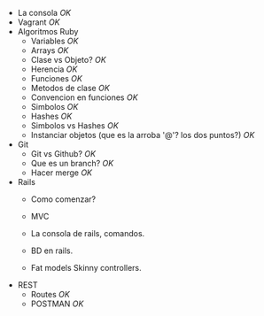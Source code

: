 - La consola *OK*
- Vagrant *OK*
- Algoritmos Ruby
  - Variables *OK*
  - Arrays *OK*
  - Clase vs Objeto? *OK*
  - Herencia *OK*
  - Funciones *OK*
  - Metodos de clase *OK*
  - Convencion en funciones *OK*
  - Simbolos *OK*
  - Hashes *OK*
  - Simbolos vs Hashes *OK*
  - Instanciar objetos (que es la arroba '@'? los dos puntos?) *OK*
- Git
  - Git vs Github? *OK*
  - Que es un branch? *OK*
  - Hacer merge *OK*
- Rails
  - Como comenzar?
  - MVC
  - La consola de rails, comandos.
  - BD en rails.

  - Fat models Skinny controllers.
- REST
  - Routes *OK*
  - POSTMAN *OK*
